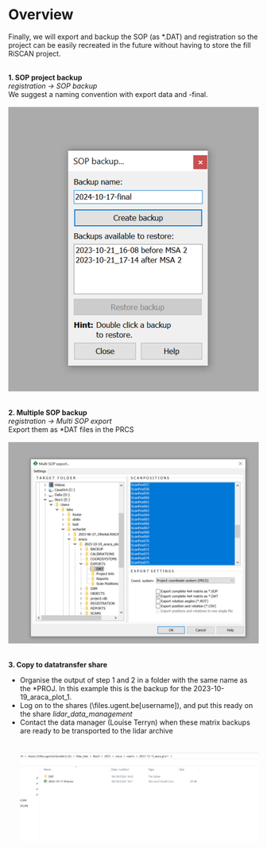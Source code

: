 # Overview
Finally, we will export and backup the SOP (as *.DAT) and registration so the project can be easily recreated in the future without having to store the fill RiSCAN project.
<br><br>

**1. SOP project backup**
<br>
*registration → SOP backup*<br>
We suggest a naming convention with export data and -final.
<br><br>![alt text](img/SOPbackup.png)<br><br>

**2. Multiple SOP backup**
<br>
*registration → Multi SOP export*<br>
Export them as *DAT files in the PRCS
<br><br>![alt text](img/export2_multipleSOP_export.png)<br><br>

**3. Copy to datatransfer share**
<br>
* Organise the output of step 1 and 2 in a folder with the same name as the *PROJ. In this example this is the backup for the 2023-10-19_araca_plot_1. <br>
* Log on to the shares (\\files.ugent.be\[username]), and put this ready on the share *lidar_data_management*<br>
* Contact the data manager (Louise Terryn) when these matrix backups are ready to be transported to the lidar archive<br>
<br><br>![alt text](img/export3.png)<br><br>
